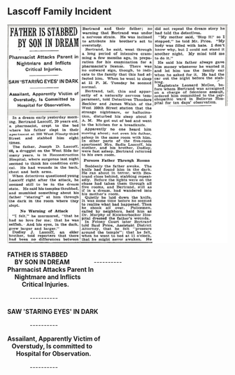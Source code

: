 Lascoff Family Incident
--- 
![Image of NY Times Article](../images/FatherStabbedbySon.jpg)


**FATHER IS STABBED**
<br/>
**&nbsp;&nbsp;&nbsp;&nbsp;&nbsp;BY SON IN DREAM**
&nbsp;&nbsp;&nbsp;&nbsp;&nbsp;&nbsp;&nbsp;&nbsp;&nbsp;&nbsp;&nbsp;&nbsp; ---------- <br/>
**Pharmacist Attacks Parent In**<br/>
**&nbsp;&nbsp;&nbsp;&nbsp;&nbsp;Nightmare and Inflicts**<br/>
**&nbsp;&nbsp;&nbsp;&nbsp;&nbsp;&nbsp;&nbsp;&nbsp;&nbsp;&nbsp;Critical Injuries.**<br/>

&nbsp;&nbsp;&nbsp;&nbsp;&nbsp;&nbsp;&nbsp;&nbsp;&nbsp;&nbsp;&nbsp;&nbsp; ---------- <br/>

**SAW 'STARING EYES' IN DARK** <br/>

&nbsp;&nbsp;&nbsp;&nbsp;&nbsp;&nbsp;&nbsp;&nbsp;&nbsp;&nbsp;&nbsp;&nbsp; ---------- <br/>

**Assailant, Apparently Victim of** <br/>
**&nbsp;&nbsp;&nbsp;Overstudy, Is committed to <br/>
&nbsp;&nbsp;&nbsp;&nbsp;&nbsp;&nbsp;Hospital for Observation. <br/>**

&nbsp;&nbsp;&nbsp;&nbsp;&nbsp;&nbsp;&nbsp;&nbsp;&nbsp;&nbsp;&nbsp;&nbsp; ---------- <br/>
